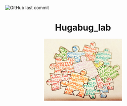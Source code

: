 ![GitHub last commit](https://img.shields.io/github/last-commit/BangzhuoTongUU/hugabug_lab)

<h1 align="center">Hugabug_lab</h1>
<p align="center">
<img height="200" src="favicons/share-thumbnail.jpeg" alt="hugabug_lab">
</p>